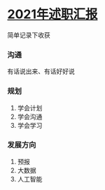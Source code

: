 # [2021年述职汇报](https://github.com/zfy68/gitblog/issues/20)

简单记录下收获

### 沟通
有话说出来、有话好好说

### 规划

1. 学会计划
2. 学会沟通
3. 学会学习


### 发展方向

1. 预报
2. 大数据
3. 人工智能